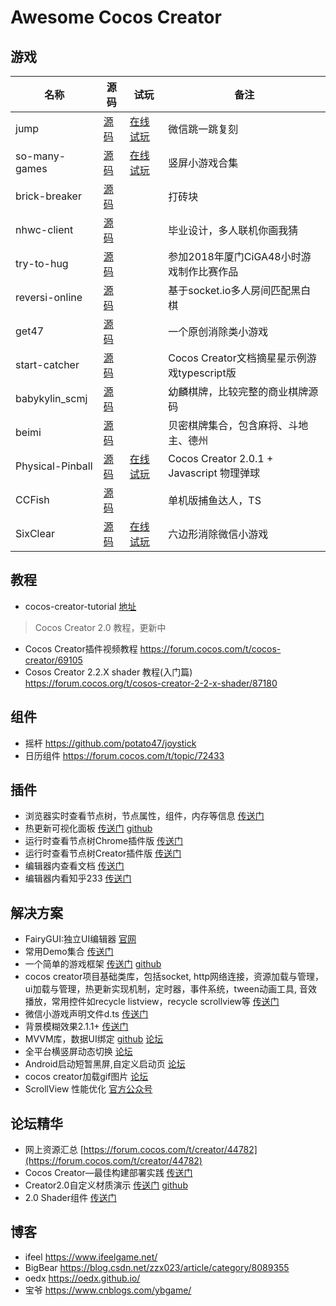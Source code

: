 # Awesome Cocos Creator
## 游戏
|名称|源码|试玩|备注|
|---|----|----|---|
|jump|[源码](https://github.com/potato47/jump)|[在线试玩](https://potato47.github.io/game/jump)|微信跳一跳复刻|
|so-many-games|[源码](https://github.com/potato47/so-many-games)|[在线试玩](https://potato47.github.io/so-many-games/desktop)|竖屏小游戏合集|
|brick-breaker|[源码](https://github.com/potato47/brick-breaker-master)||打砖块|
|nhwc-client|[源码](https://github.com/potato47/nhwc-client)||毕业设计，多人联机你画我猜|
|try-to-hug|[源码](https://github.com/potato47/try-to-hug)||参加2018年厦门CiGA48小时游戏制作比赛作品|
|reversi-online|[源码](https://github.com/potato47/reversi-online)||基于socket.io多人房间匹配黑白棋|
|get47|[源码](https://github.com/potato47/get47)||一个原创消除类小游戏|
|start-catcher|[源码](https://github.com/potato47/star-catcher)||Cocos Creator文档摘星星示例游戏typescript版|
|babykylin_scmj|[源码](https://github.com/babykylin/babykylin_scmj)||幼麟棋牌，比较完整的商业棋牌源码|
|beimi|[源码](https://gitee.com/beimigame/beimi)||贝密棋牌集合，包含麻将、斗地主、德州|
|Physical-Pinball|[源码](https://gitee.com/beimigame/beimi)|[在线试玩](https://www.super-cell.club/physical-pinball/)|Cocos Creator 2.0.1 + Javascript 物理弹球|
|CCFish|[源码](https://github.com/fylz1125/CCFish)||单机版捕鱼达人，TS|
|SixClear|[源码](https://github.com/zx6733090/SixClear)|[在线试玩](https://zx6733090.github.io/)|六边形消除微信小游戏|
## 教程
- cocos-creator-tutorial [地址](https://github.com/potato47/cocos-creator-tutorial)
> Cocos Creator 2.0 教程，更新中
- Cocos Creator插件视频教程 https://forum.cocos.com/t/cocos-creator/69105
- Cosos Creator 2.2.X shader 教程(入门篇) https://forum.cocos.org/t/cosos-creator-2-2-x-shader/87180
## 组件
- 摇杆 https://github.com/potato47/joystick
- 日历组件 https://forum.cocos.com/t/topic/72433
## 插件
- 浏览器实时查看节点树，节点属性，组件，内存等信息 [传送门](https://github.com/potato47/ccc-devtools)
- 热更新可视化面板 [传送门](http://forum.cocos.com/t/manifest/44397) [github](https://github.com/tidys/CocosCreatorPlugins/tree/master/packages/hot-update-tools)
- 运行时查看节点树Chrome插件版 [传送门](http://forum.cocos.com/t/chrome-creator/55669)
- 运行时查看节点树Creator插件版 [传送门](http://forum.cocos.com/t/cc-inspector/67227)
- 编辑器内查看文档 [传送门](http://forum.cocos.com/t/creator/61830)
- 编辑器内看知乎233 [传送门](https://github.com/potato47/ccc-plugin-boring)
## 解决方案
- FairyGUI:独立UI编辑器 [官网](http://www.fairygui.com/)
- 常用Demo集合 [传送门](https://github.com/Leo501/CocosCreatorTutorial)
- 一个简单的游戏框架 [传送门](https://huangx916.github.io/2019/01/01/gameplayframework/) [github](https://github.com/huangx916/GameplayFramework)
- cocos creator项目基础类库，包括socket, http网络连接，资源加载与管理，ui加载与管理，热更新实现机制，定时器，事件系统，tween动画工具, 音效播放，常用控件如recycle listview，recycle scrollview等 [传送门](https://github.com/caochao/cocos_creator_proj_base)
- 微信小游戏声明文件d.ts [传送门](https://github.com/peony-ma/wxOpenDataContext)
- 背景模糊效果2.1.1+ [传送门](https://github.com/wheatup/cocos-creator-blur-mask)
- MVVM库，数据UI绑定 [github](https://github.com/wsssheep/cocos_creator_mvvm_tools) [论坛](https://forum.cocos.com/t/ui-mvvm/78821)
- 全平台横竖屏动态切换 [论坛](https://forum.cocos.com/t/topic/79780)
- Android启动短暂黑屏,自定义启动页 [论坛](https://forum.cocos.com/t/cocos-creator-android-2/83154)
- cocos creator加载gif图片 [论坛](https://forum.cocos.com/t/gif/84200/2)
- ScrollView 性能优化 [官方公众号](https://mp.weixin.qq.com/s/XjjwbmCzTQZd6snN82Q8jA)

## 论坛精华
- 网上资源汇总 [https://forum.cocos.com/t/creator/44782](https://forum.cocos.com/t/creator/44782)
- Cocos Creator—最佳构建部署实践 [传送门](http://forum.cocos.com/t/cocos-creator/54203/52)
- Creator2.0自定义材质演示 [传送门](http://forum.cocos.com/t/creator2-0/64727/62) [github](https://github.com/colinsusie/creator_2_0_material_demo)
- 2.0 Shader组件 [传送门](http://forum.cocos.com/t/creator2-0shader/64755/9)

## 博客
- ifeel https://www.ifeelgame.net/
- BigBear https://blog.csdn.net/zzx023/article/category/8089355
- oedx https://oedx.github.io/
- 宝爷 https://www.cnblogs.com/ybgame/
